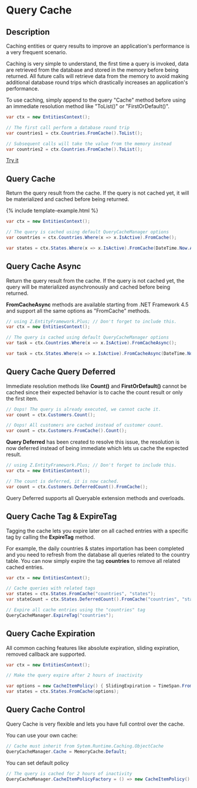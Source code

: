 # Query Cache

## Description

Caching entities or query results to improve an application's performance is a very frequent scenario.

Caching is very simple to understand, the first time a query is invoked, data are retrieved from the database and stored in the memory before being returned. All future calls will retrieve data from the memory to avoid making additional database round trips which drastically increases an application's performance.

To use caching, simply append to the query "Cache" method before using an immediate resolution method like "ToList()" or "FirstOrDefault()".

```csharp
var ctx = new EntitiesContext();

// The first call perform a database round trip
var countries1 = ctx.Countries.FromCache().ToList();

// Subsequent calls will take the value from the memory instead
var countries2 = ctx.Countries.FromCache().ToList();
```

[Try it](https://dotnetfiddle.net/lXIiex)

## Query Cache

Return the query result from the cache. If the query is not cached yet, it will be materialized and cached before being returned.

{% include template-example.html %} 
```csharp
var ctx = new EntitiesContext();

// The query is cached using default QueryCacheManager options
var countries = ctx.Countries.Where(x => x.IsActive).FromCache();

var states = ctx.States.Where(x => x.IsActive).FromCache(DateTime.Now.AddHours(2));
```

## Query Cache Async

Return the query result from the cache. If the query is not cached yet, the query will be materialized asynchronously and cached before being returned.

**FromCacheAsync** methods are available starting from .NET Framework 4.5 and support all the same options as "FromCache" methods.

```csharp
// using Z.EntityFramework.Plus; // Don't forget to include this.
var ctx = new EntitiesContext();

// The query is cached using default QueryCacheManager options
var task = ctx.Countries.Where(x => x.IsActive).FromCacheAsync();

var task = ctx.States.Where(x => x.IsActive).FromCacheAsync(DateTime.Now.AddHours(2));
```

## Query Cache Query Deferred

Immediate resolution methods like **Count()** and **FirstOrDefault()** cannot be cached since their expected behavior is to cache the count result or only the first item.

```csharp
// Oops! The query is already executed, we cannot cache it.
var count = ctx.Customers.Count();

// Oops! All customers are cached instead of customer count.
var count = ctx.Customers.FromCache().Count();
```

**Query Deferred** has been created to resolve this issue, the resolution is now deferred instead of being immediate which lets us cache the expected result.

```csharp
// using Z.EntityFramework.Plus; // Don't forget to include this.
var ctx = new EntitiesContext();

// The count is deferred, it is now cached.
var count = ctx.Customers.DeferredCount().FromCache();
```

Query Deferred supports all Queryable extension methods and overloads.

## Query Cache Tag & ExpireTag

Tagging the cache lets you expire later on all cached entries with a specific tag by calling the **ExpireTag** method.

For example, the daily countries & states importation has been completed and you need to refresh from the database all queries related to the country table. You can now simply expire the tag **countries** to remove all related cached entries.

```csharp
var ctx = new EntitiesContext();

// Cache queries with related tags
var states = ctx.States.FromCache("countries", "states");
var stateCount = ctx.States.DeferredCount().FromCache("countries", "states", "stats");

// Expire all cache entries using the "countries" tag
QueryCacheManager.ExpireTag("countries");
```

## Query Cache Expiration

All common caching features like absolute expiration, sliding expiration, removed callback are supported.

```csharp
var ctx = new EntitiesContext();

// Make the query expire after 2 hours of inactivity

var options = new CacheItemPolicy() { SlidingExpiration = TimeSpan.FromHours(2)};
var states = ctx.States.FromCache(options);
```

## Query Cache Control

Query Cache is very flexible and lets you have full control over the cache.

You can use your own cache:

```csharp
// Cache must inherit from Sytem.Runtime.Caching.ObjectCache
QueryCacheManager.Cache = MemoryCache.Default;
```

You can set default policy

```csharp
// The query is cached for 2 hours of inactivity
QueryCacheManager.CacheItemPolicyFactory = () => new CacheItemPolicy() { SlidingExpiration = TimeSpan.FromHours(2) };
```
